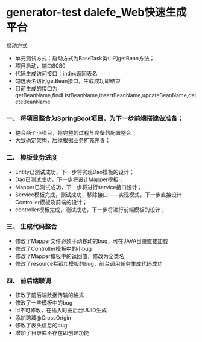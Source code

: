 # generator-test    dalefe_Web快速生成平台
启动方式
- 单元测试方式：启动方式为BaseTask类中的getBean方法；
- 项目启动，端口8080
- 代码生成访问接口：index返回表名
- 勾选表名访问getBean接口，生成成功即结束
- 目前生成的接口为getBeanName,findListBeanName,insertBeanName,updateBeanName,deleteBeanName
### 一、 将项目整合为SpringBoot项目，为下一步前端搭建做准备；
- 整合两个小项目，将完整的过程与完备的配置整合；
- 大致确定架构，后续根据业务扩充完善；
### 二、 模板业务进度
- Entity已测试成功，下一步将实现Dao模板的设计；
- Dao已测试成功，下一步将设计Mapper模板；
- Mapper已测试成功，下一步将进行service接口设计；
- Service模板完成，测试成功，移除接口——实现模式，下一步直接设计Controller模板及前端的设计；
- controller模板完成，测试成功，下一步将进行前端模板的设计；
### 三、 生成代码整合
- 修改了Mapper文件必须手动移动的bug，可在JAVA目录直接加载
- 修改了Controller模板中的小bug
- 修改了Mapper模板中的返回值，修改为全类名
- 修改了resource拦截ftl模板的bug，前台调用任务生成代码成功
### 四、 前后端联调
- 修改了前后端数据传输的格式
- 修改了一些模板中的bug
- id不可修改，在插入时由后台UUID生成
- 添加跨域@CrossOrigin
- 修改了表头信息的bug
- 增加了目录库不存在即创建功能